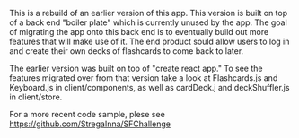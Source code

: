 This is a rebuild of an earlier version of this app. This version is built on top of a back end "boiler plate" which is currently unused by the app. The goal of migrating the app onto this back end is to eventually build out more features that will make use of it. The end product sould allow users to log in and create their own decks of flashcards to come back to later.

The earlier version was built on top of "create react app." To see the features migrated over from that version take a look at Flashcards.js and Keyboard.js in client/components, as well as  cardDeck.j and deckShuffler.js in client/store. 

For a more recent code sample, plese see https://github.com/StregaInna/SFChallenge
